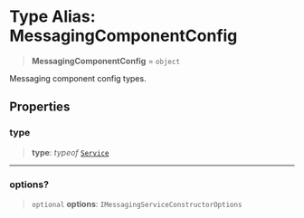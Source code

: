 # Type Alias: MessagingComponentConfig

> **MessagingComponentConfig** = `object`

Messaging component config types.

## Properties

### type

> **type**: *typeof* [`Service`](../variables/MessagingComponentType.md#service)

***

### options?

> `optional` **options**: `IMessagingServiceConstructorOptions`
